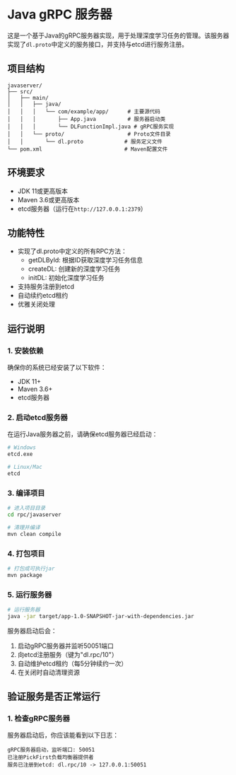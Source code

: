 # Java gRPC 服务器

这是一个基于Java的gRPC服务器实现，用于处理深度学习任务的管理。该服务器实现了`dl.proto`中定义的服务接口，并支持与etcd进行服务注册。

## 项目结构

```
javaserver/
├── src/
│   ├── main/
│   │   ├── java/
│   │   │   └── com/example/app/      # 主要源代码
│   │   │       ├── App.java          # 服务器启动类
│   │   │       └── DLFunctionImpl.java # gRPC服务实现
│   │   └── proto/                    # Proto文件目录
│   │       └── dl.proto             # 服务定义文件
└── pom.xml                          # Maven配置文件
```

## 环境要求

- JDK 11或更高版本
- Maven 3.6或更高版本
- etcd服务器（运行在`http://127.0.0.1:2379`）

## 功能特性

- 实现了dl.proto中定义的所有RPC方法：
  - getDLById: 根据ID获取深度学习任务信息
  - createDL: 创建新的深度学习任务
  - initDL: 初始化深度学习任务
- 支持服务注册到etcd
- 自动续约etcd租约
- 优雅关闭处理

## 运行说明

### 1. 安装依赖

确保你的系统已经安装了以下软件：
- JDK 11+
- Maven 3.6+
- etcd服务器

### 2. 启动etcd服务器

在运行Java服务器之前，请确保etcd服务器已经启动：

```bash
# Windows
etcd.exe

# Linux/Mac
etcd
```

### 3. 编译项目

```bash
# 进入项目目录
cd rpc/javaserver

# 清理并编译
mvn clean compile
```

### 4. 打包项目

```bash
# 打包成可执行jar
mvn package
```

### 5. 运行服务器

```bash
# 运行服务器
java -jar target/app-1.0-SNAPSHOT-jar-with-dependencies.jar
```

服务器启动后会：
1. 启动gRPC服务器并监听50051端口
2. 向etcd注册服务（键为"dl.rpc/10"）
3. 自动维护etcd租约（每5分钟续约一次）
4. 在关闭时自动清理资源

## 验证服务是否正常运行

### 1. 检查gRPC服务器

服务器启动后，你应该能看到以下日志：
```
gRPC服务器启动，监听端口: 50051
已注册PickFirst负载均衡器提供者
服务已注册到etcd: dl.rpc/10 -> 127.0.0.1:50051
```

